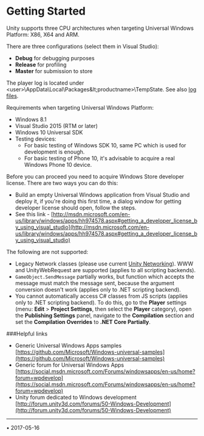 Getting Started
==============================


Unity supports three CPU architectures when targeting Universal Windows Platform: X86, X64 and ARM.

There are three configurations (select them in Visual Studio):

* **Debug** for debugging purposes
* **Release** for profiling
* **Master** for submission to store

The player log is located under &lt;user&gt;\AppData\Local\Packages\&lt;productname&gt;\TempState. See also [log files](LogFiles.html).

Requirements when targeting Universal Windows Platform:

* Windows 8.1
* Visual Studio 2015 (RTM or later)
* Windows 10 Universal SDK
* Testing devices:
    * For basic testing of Windows SDK 10, same PC which is used for development is enough.
    * For basic testing of Phone 10, it's advisable to acquire a real Windows Phone 10 device.

Before you can proceed you need to acquire Windows Store developer license. There are two ways you can do this: 

* Build an empty Universal Windows application from Visual Studio and deploy it, if you're doing this first time, a dialog window for getting developer license should open, follow the steps.
* See this link - [http://msdn.microsoft.com/en-us/library/windows/apps/hh974578.aspx#getting_a_developer_license_by_using_visual_studio](http://msdn.microsoft.com/en-us/library/windows/apps/hh974578.aspx#getting_a_developer_license_by_using_visual_studio)

The following are not supported:

* Legacy Network classes (please use current [Unity Networking](UNet)). WWW and UnityWebRequest are supported (applies to all scripting backends).
* `GameObject.SendMessage` partially works, but function which accepts the message must match the message sent, because the argument conversion doesn't work (applies only to .NET scripting backend).
* You cannot automatically access C# classes from JS scripts (applies only to .NET scripting backend). To do this, go to the **Player** settings (menu: __Edit__ &gt; __Project Settings__, then select the __Player__ category), open the __Publishing Settings__ panel, navigate to the __Compilation__ section and set the  __Compilation Overrides__ to __.NET Core Partially__.


###Helpful links

* Generic Universal Windows Apps samples [https://github.com/Microsoft/Windows-universal-samples](https://github.com/Microsoft/Windows-universal-samples)
* Generic forum for Universal Windows Apps [https://social.msdn.microsoft.com/Forums/windowsapps/en-us/home?forum=wpdevelop](https://social.msdn.microsoft.com/Forums/windowsapps/en-us/home?forum=wpdevelop)
* Unity forum dedicated to Windows development [http://forum.unity3d.com/forums/50-Windows-Development](http://forum.unity3d.com/forums/50-Windows-Development)

---
<span class="page-edit">• 2017-05-16  <!-- include IncludeTextAmendPageNoEdit --></span><br/>